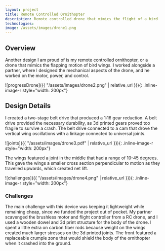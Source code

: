 ```yaml
---
layout: project
title: Remote Controlled Ornithopter
description: Remote controlled drone that mimics the flight of a bird
technologies: 
image: /assets/images/drone1.png
---
```


## Overview

Another design I am proud of is my remote controlled ornithopter, or a drone that mimics the flapping motion of bird wings. I worked alongside a partner, where I designed the mechanical aspects of the drone, and he worked on the motor, power, and control.

![progressDrone]({{ "/assets/images/drone2.png" | relative_url }}){: .inline-image-r style="width: 200px"}

## Design Details

I created a two-stage belt drive that produced a 1:16 gear reduction. A belt drive provided the necessary durability, as 3d printed gears proved too fragile to survive a crash. The belt drive connected to a cam that drove the vertical wing oscillations with a linkage connected to universal joints.

![joints]({{ "/assets/images/drone3.pdf" | relative_url }}){: .inline-image-r style="width: 200px"}

The wings featured a joint in the middle that had a range of 10-45 degrees. This gave the wings a smaller cross section perpendicular to motion as they travelled upwards, which created net lift.

![challenges]({{ "/assets/images/drone4.png" | relative_url }}){: .inline-image-r style="width: 200px"}

### Challenges

The main challenge with this device was keeping it lightweight while remaining cheap, since we funded the project out of pocket. My partner scavenged the brushless motor and flight controller from a RC drone, and I used a wooden dowel and 3d print structure for the body of the drone. I spent a little extra on carbon fiber rods because weight on the wings created much larger stresses on the 3d printed joints. The front featured a replaceable crumple zone that would shield the body of the ornithopter when it crashed into the ground.
